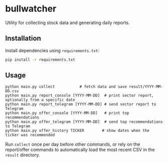 # bullwatcher

Utility for collecting stock data and generating daily reports.

## Installation

Install dependencies using `requirements.txt`:

```bash
pip install -r requirements.txt
```

## Usage

```
python main.py collect           # fetch data and save result/YYYY-MM-DD.csv
python main.py report_console [YYYY-MM-DD]  # print sector report, optionally from a specific date
python main.py report_telegram [YYYY-MM-DD] # send sector report to Telegram
python main.py offer_console [YYYY-MM-DD]   # print top recommendations
python main.py offer_telegram [YYYY-MM-DD]  # send top recommendations to Telegram
python main.py offer_history TICKER        # show dates when the ticker was recommended
```

Run `collect` once per day before other commands, or rely on the report/offer
commands to automatically load the most recent CSV in the `result` directory.
